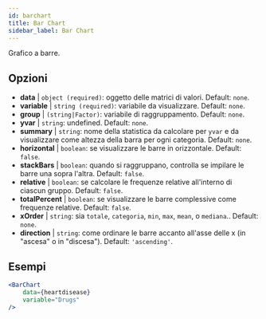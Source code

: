 ```yaml
---
id: barchart
title: Bar Chart
sidebar_label: Bar Chart
---
```


Grafico a barre.

## Opzioni

* __data__ | `object (required)`: oggetto delle matrici di valori. Default: `none`.
* __variable__ | `string (required)`: variabile da visualizzare. Default: `none`.
* __group__ | `(string|Factor)`: variabile di raggruppamento. Default: `none`.
* __yvar__ | `string`: undefined. Default: `none`.
* __summary__ | `string`: nome della statistica da calcolare per `yvar` e da visualizzare come altezza della barra per ogni categoria. Default: `none`.
* __horizontal__ | `boolean`: se visualizzare le barre in orizzontale. Default: `false`.
* __stackBars__ | `boolean`: quando si raggruppano, controlla se impilare le barre una sopra l'altra. Default: `false`.
* __relative__ | `boolean`: se calcolare le frequenze relative all'interno di ciascun gruppo. Default: `false`.
* __totalPercent__ | `boolean`: se visualizzare le barre complessive come frequenze relative. Default: `false`.
* __xOrder__ | `string`: sia `totale`, `categoria`, `min`, `max`, `mean`, o `mediana`.. Default: `none`.
* __direction__ | `string`: come ordinare le barre accanto all'asse delle x (in "ascesa" o in "discesa"). Default: `'ascending'`.


## Esempi

```jsx live
<BarChart 
    data={heartdisease} 
    variable="Drugs"
/>
```

